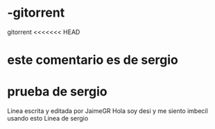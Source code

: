 # -gitorrent
 gitorrent
<<<<<<< HEAD






# este comentario es de sergio
prueba de sergio
=======
Linea escrita y editada por JaimeGR
Hola soy desi y me siento imbecil usando esto
Linea de sergio